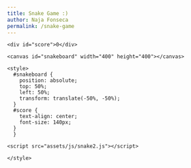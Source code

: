 ```yaml
---
title: Snake Game :)
author: Naja Fonseca
permalink: /snake-game
---
```


<!DOCTYPE html>
<html>
  <head>
    <!--titling our game-->
  	<title>Snake Game</title>
  </head>

  <body>

    <div id="score">0</div>
  <!--setting up the canvas-->
    <canvas id="snakeboard" width="400" height="400"></canvas>

  <!--making the snakeboard and scoreboard-->
    <style>
      #snakeboard {
        position: absolute;
        top: 50%;
        left: 50%;
        transform: translate(-50%, -50%);
      }
      #score {
        text-align: center;
        font-size: 140px;
      }
      }

  <!--linking the javascript page to the html snake md page-->
    <script src="assets/js/snake2.js"></script>

    </style>
  </body>

  <script>
    // Beautifying the border and snake
    const board_border = 'black';
    const board_background = "white";
    const snake_col = 'lightblue';
    const snake_border = 'darkblue';
    
    let snake = [
      {x: 200, y: 200},
      {x: 190, y: 200},
      {x: 180, y: 200},
      {x: 170, y: 200},
      {x: 160, y: 200}
    ]

    let score = 0;
    // True if changing direction
    let changing_direction = false;
    // Horizontal velocity
    let food_x;
    let food_y;
    let dx = 10;
    // Vertical velocity
    let dy = 0;


    const playagain = document.getElementById("playagain");
    <button onclick="playAgain()">Restart or Play Again</button>

    // Get the canvas element (turns into an object)
    const snakeboard = document.getElementById("snakeboard");
    // Return a two dimensional drawing context (makes board 2d)
    const snakeboard_ctx = snakeboard.getContext("2d");
    // Start the game!
    main();

    // setting up generating food
    gen_food();

    // adding the keydown event listener
    document.addEventListener("keydown", change_direction);
    
    // main function called repeatedly to keep the game running
    function main() {

        if (has_game_ended()) return;
        // stop the snake from moving if game ends
        changing_direction = false;
        setTimeout(function onTick() {
        clear_board();
        drawFood();
        move_snake();
        drawSnake();
        // Repeat
        main();
      }, 100)
    }
    
    // draw a border around the canvas
    function clear_board() {
      //  Select the colour to fill the drawing
      snakeboard_ctx.fillStyle = board_background;
      //  Select the colour for the border of the canvas
      snakeboard_ctx.strokestyle = board_border;
      // Draw a "filled" rectangle to cover the entire canvas
      snakeboard_ctx.fillRect(0, 0, snakeboard.width, snakeboard.height);
      // Draw a "border" around the entire canvas
      snakeboard_ctx.strokeRect(0, 0, snakeboard.width, snakeboard.height);
    }
    
    // Draw the snake on the canvas
    function drawSnake() {
      // Draw each part of the snake
      snake.forEach(drawSnakePart)
    }

    // styling and creating the food
    function drawFood() {
      snakeboard_ctx.fillStyle = 'lightgreen';
      snakeboard_ctx.strokestyle = 'darkgreen';
      snakeboard_ctx.fillRect(food_x, food_y, 10, 10);
      snakeboard_ctx.strokeRect(food_x, food_y, 10, 10);
    }
    
    // Draw one snake part
    function drawSnakePart(snakePart) {

      // Set the colour of the snake part
      snakeboard_ctx.fillStyle = snake_col;
      // Set the border colour of the snake part
      snakeboard_ctx.strokestyle = snake_border;
      // Draw a "filled" rectangle to represent the snake part at the coordinates
      // the part is located
      snakeboard_ctx.fillRect(snakePart.x, snakePart.y, 10, 10);
      // Draw a border around the snake part
      snakeboard_ctx.strokeRect(snakePart.x, snakePart.y, 10, 10);
    }

    // if the game ends stop all of the snake movement
    function has_game_ended() {
      for (let i = 4; i < snake.length; i++) {
        if (snake[i].x === snake[0].x && snake[i].y === snake[0].y) return true
      }
      const hitLeftWall = snake[0].x < 0;
      const hitRightWall = snake[0].x > snakeboard.width - 10;
      const hitToptWall = snake[0].y < 0;
      const hitBottomWall = snake[0].y > snakeboard.height - 10;
      return hitLeftWall || hitRightWall || hitToptWall || hitBottomWall
    }


    function random_food(min, max) {
      return Math.round((Math.random() * (max-min) + min) / 10) * 10;
    }

    // function to generate food in random areas
    function gen_food() {
      // Generate a random number the food x-coordinate
      food_x = random_food(0, snakeboard.width - 10);
      // Generate a random number for the food y-coordinate
      food_y = random_food(0, snakeboard.height - 10);
      // if the new food location is where the snake currently is, generate a new food location
      snake.forEach(function has_snake_eaten_food(part) {
        const has_eaten = part.x == food_x && part.y == food_y;
        if (has_eaten) gen_food();
      });
    }

    // setting up constant references for arrow keys
    function change_direction(event) {
      const LEFT_KEY = 37;
      const RIGHT_KEY = 39;
      const UP_KEY = 38;
      const DOWN_KEY = 40;
      
    
    // Prevent the snake from reversing in all directions
      if (changing_direction) return;
      changing_direction = true;
      const keyPressed = event.keyCode;
      const goingUp = dy === -10;
      const goingDown = dy === 10;
      const goingRight = dx === 10;
      const goingLeft = dx === -10;
      if (keyPressed === LEFT_KEY && !goingRight) {
        dx = -10;
        dy = 0;
      }
      if (keyPressed === UP_KEY && !goingDown) {
        dx = 0;
        dy = -10;
      }
      if (keyPressed === RIGHT_KEY && !goingLeft) {
        dx = 10;
        dy = 0;
      }
      if (keyPressed === DOWN_KEY && !goingUp) {
        dx = 0;
        dy = 10;
      }
    }

    // moving the snake and adding to its body if it eats
    // adding score if the snake eats
    function move_snake() {
      // Create the new Snake's head
      const head = {x: snake[0].x + dx, y: snake[0].y + dy};
      // Add the new head to the beginning of snake body
      snake.unshift(head);
      const has_eaten_food = snake[0].x === food_x && snake[0].y === food_y;
      if (has_eaten_food) {
        // Increase score
        score += 5;
        // Display score on screen
        document.getElementById('score').innerHTML = score;
        // Generate new food location
        gen_food();
      } else {
        // Remove the last part of snake body
        snake.pop();
      }
    }    
  </script>
</html>